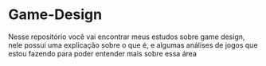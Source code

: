 # Game-Design
<p>Nesse repositório você vai encontrar meus estudos sobre game design, nele possui uma explicação sobre o que é, e algumas análises de jogos que estou fazendo para poder entender mais sobre essa área</p> 
